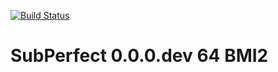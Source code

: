 [![Build Status](https://travis-ci.org/phillipnicol/SubPerfect.svg?branch=master)](https://travis-ci.org/phillipnicol/SubPerfect)
# SubPerfect 0.0.0.dev 64 BMI2 
